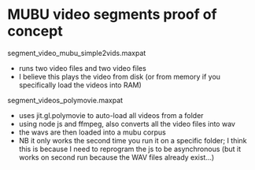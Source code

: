 # MUBU video segments proof of concept

segment_video_mubu_simple2vids.maxpat

- runs two video files and two video files
- I believe this plays the video from disk (or from memory if you specifically load the videos into RAM)

segment_videos_polymovie.maxpat

- uses jit.gl.polymovie to auto-load all videos from a folder
- using node js and ffmpeg, also converts all the video files into wav
- the wavs are then loaded into a mubu corpus
- NB it only works the second time you run it on a specific folder; I think this is because I need to reprogram the js to be asynchronous (but it works on second run because the WAV files already exist...)
 